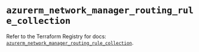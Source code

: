 # `azurerm_network_manager_routing_rule_collection`

Refer to the Terraform Registry for docs: [`azurerm_network_manager_routing_rule_collection`](https://registry.terraform.io/providers/hashicorp/azurerm/4.41.0/docs/resources/network_manager_routing_rule_collection).
